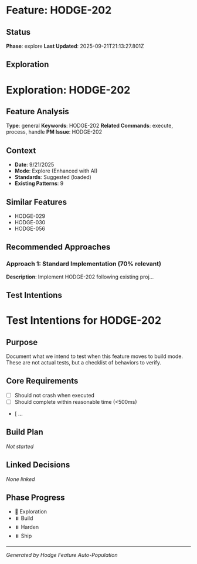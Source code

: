 # Feature: HODGE-202

## Status
**Phase**: explore
**Last Updated**: 2025-09-21T21:13:27.801Z

## Exploration
# Exploration: HODGE-202

## Feature Analysis
**Type**: general
**Keywords**: HODGE-202
**Related Commands**: execute, process, handle
**PM Issue**: HODGE-202

## Context
- **Date**: 9/21/2025
- **Mode**: Explore (Enhanced with AI)
- **Standards**: Suggested (loaded)
- **Existing Patterns**: 9


## Similar Features
- HODGE-029
- HODGE-030
- HODGE-056




## Recommended Approaches


### Approach 1: Standard Implementation (70% relevant)
**Description**: Implement HODGE-202 following existing proj...

## Test Intentions
# Test Intentions for HODGE-202

## Purpose
Document what we intend to test when this feature moves to build mode.
These are not actual tests, but a checklist of behaviors to verify.

## Core Requirements
- [ ] Should not crash when executed
- [ ] Should complete within reasonable time (<500ms)
- [ ...

## Build Plan
_Not started_

## Linked Decisions
_None linked_




## Phase Progress
- 🔄 Exploration
- ⏸️ Build
- ⏸️ Harden
- ⏸️ Ship

---
_Generated by Hodge Feature Auto-Population_

